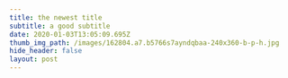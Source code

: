 ```yaml
---
title: the newest title
subtitle: a good subtitle
date: 2020-01-03T13:05:09.695Z
thumb_img_path: /images/162804.a7.b5766s7ayndqbaa-240x360-b-p-h.jpg
hide_header: false
layout: post
---
```


